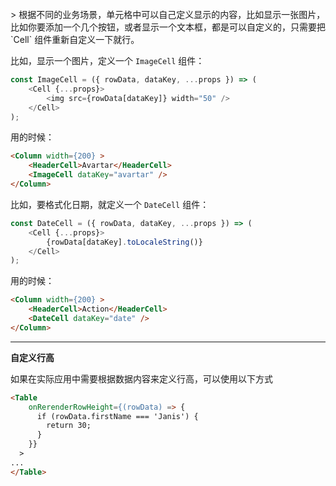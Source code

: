 <br>
> 根据不同的业务场景，单元格中可以自己定义显示的内容，比如显示一张图片，比如你要添加一个几个按钮，或者显示一个文本框，都是可以自定义的，只需要把 `Cell` 组件重新自定义一下就行。


比如，显示一个图片，定义一个 `ImageCell` 组件：
```js
const ImageCell = ({ rowData, dataKey, ...props }) => (
    <Cell {...props}>
        <img src={rowData[dataKey]} width="50" />
    </Cell>
);
```
用的时候：

```html
<Column width={200} >
    <HeaderCell>Avartar</HeaderCell>
    <ImageCell dataKey="avartar" />
</Column>
```
比如，要格式化日期，就定义一个 `DateCell` 组件：
```js
const DateCell = ({ rowData, dataKey, ...props }) => (
    <Cell {...props}>
        {rowData[dataKey].toLocaleString()}
    </Cell>
);
```
用的时候：
```html
<Column width={200} >
    <HeaderCell>Action</HeaderCell>
    <DateCell dataKey="date" />
</Column>
```
--------
**自定义行高**

如果在实际应用中需要根据数据内容来定义行高，可以使用以下方式

```html
<Table
    onRerenderRowHeight={(rowData) => {
      if (rowData.firstName === 'Janis') {
        return 30;
      }
    }}
  >
...
</Table>
```
